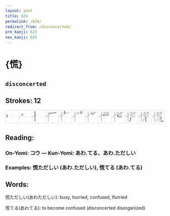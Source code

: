 ```yaml
---
layout: post
title: 624
permalink: /624/
redirect_from: /disconcerted/
pre_kanji: 623
nex_kanji: 625
---
```


# {慌}

## `disconcerted`

## Strokes: 12

<div class="stroke"><img src="../images/E6858C.png" /></div>

## Reading:

### On-Yomi: コウ &mdash; Kun-Yomi: あわ.てる、あわ.ただしい

### Examples: 慌ただしい (あわ.ただしい), 慌てる (あわ.てる)

## Words:

慌ただしい(あわただしい): busy, hurried, confused, flurried

慌てる(あわてる): to become confused (disconcerted disorganized)
